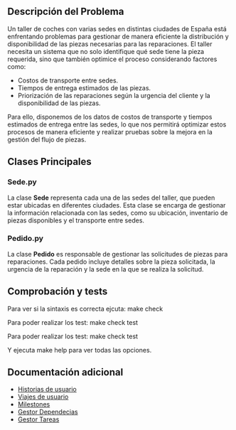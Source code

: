 ## Descripción del Problema
Un taller de coches con varias sedes en distintas ciudades de España está enfrentando problemas para gestionar de manera eficiente la distribución y disponibilidad de las piezas necesarias para las reparaciones. El taller necesita un sistema que no solo identifique qué sede tiene la pieza requerida, sino que también optimice el proceso considerando factores como:

- Costos de transporte entre sedes.
- Tiempos de entrega estimados de las piezas.
- Priorización de las reparaciones según la urgencia del cliente y la disponibilidad de las piezas.

Para ello, disponemos de los datos de costos de transporte y tiempos estimados de entrega entre las sedes, lo que nos permitirá optimizar estos procesos de manera eficiente y realizar pruebas sobre la mejora en la gestión del flujo de piezas.

## Clases Principales

### Sede.py
La clase **Sede** representa cada una de las sedes del taller, que pueden estar ubicadas en diferentes ciudades. Esta clase se encarga de gestionar la información relacionada con las sedes, como su ubicación, inventario de piezas disponibles y el transporte entre sedes. 

### Pedido.py
La clase **Pedido** es responsable de gestionar las solicitudes de piezas para reparaciones. Cada pedido incluye detalles sobre la pieza solicitada, la urgencia de la reparación y la sede en la que se realiza la solicitud.

## Comprobación y tests
Para ver si la sintaxis es correcta ejcuta:
make check

Para poder realizar los test:
make check test

Para poder realizar los test:
make check test

Y ejecuta make help para ver todas las opciones.

## Documentación adicional
- [Historias de usuario](./docs/user-stories.md)
- [Viajes de usuario](./docs/user-journeys.md)
- [Milestones](./docs/milestones.md)
- [Gestor Dependecias](./docs/gestor_dependencias.md)
- [Gestor Tareas](./docs/gestor_tareas.md) 


